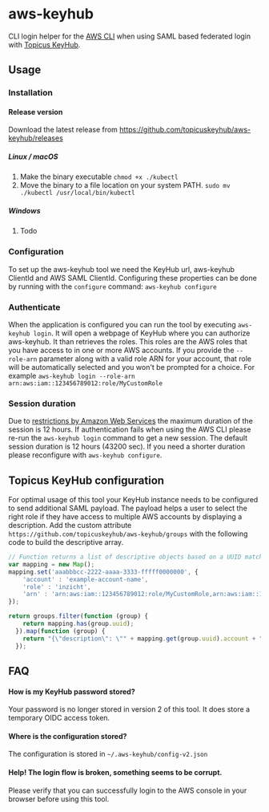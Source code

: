 # aws-keyhub
CLI login helper for the [AWS CLI](https://aws.amazon.com/cli/) when using SAML based federated login with [Topicus KeyHub](https://www.topicus-keyhub.com).

## Usage

### Installation

#### Release version
Download the latest release from https://github.com/topicuskeyhub/aws-keyhub/releases

##### Linux / macOS
1. Make the binary executable `chmod +x ./kubectl`
2. Move the binary to a file location on your system PATH. `sudo mv ./kubectl /usr/local/bin/kubectl`

##### Windows
1. Todo


### Configuration
To set up the aws-keyhub tool we need the KeyHub url, aws-keyhub ClientId and AWS SAML ClientId. Configuring these properties can be done by running with the `configure` command: `aws-keyhub configure`

### Authenticate
When the application is configured you can run the tool by executing `aws-keyhub login`.
It will open a webpage of KeyHub where you can authorize aws-keyhub. It than retrieves the roles. This roles are the AWS roles that you have access to in one or more AWS accounts.
If you provide the `--role-arn` parameter along with a valid role ARN for your account, that role will be automatically selected and you won't be prompted for a choice. For example `aws-keyhub login --role-arn arn:aws:iam::123456789012:role/MyCustomRole`

### Session duration
Due to [restrictions by Amazon Web Services](https://docs.aws.amazon.com/STS/latest/APIReference/API_AssumeRoleWithSAML.html) the maximum duration of the session is 12 hours. If authentication fails when using the AWS CLI please re-run the `aws-keyhub login` command to get a new session. The default session duration is 12 hours (43200 sec). If you need a shorter duration please reconfigure with `aws-keyhub configure`.

## Topicus KeyHub configuration
For optimal usage of this tool your KeyHub instance needs to be configured to send additional SAML payload. The payload helps a user to select the right role if they have access to multiple AWS accounts by displaying a description. Add the custom attribute ```https://github.com/topicuskeyhub/aws-keyhub/groups``` with the following code to build the descriptive array.

```javascript
// Function returns a list of descriptive objects based on a UUID match
var mapping = new Map();
mapping.set('aaabbbcc-2222-aaaa-3333-fffff0000000', {
    'account' : 'example-account-name',
    'role' : 'inzicht',
    'arn' : 'arn:aws:iam::123456789012:role/MyCustomRole,arn:aws:iam::123456789012:saml-provider/keyhub'
});

return groups.filter(function (group) {
    return mapping.has(group.uuid);
  }).map(function (group) {
    return "{\"description\": \"" + mapping.get(group.uuid).account + " - " + mapping.get(group.uuid).role + "\", \"arn\": \"" + mapping.get(group.uuid).arn + "\"}";
  });
```

## FAQ
#### How is my KeyHub password stored?
Your password is no longer stored in version 2 of this tool. It does store a temporary OIDC access token. 

#### Where is the configuration stored?
The configuration is stored in ```~/.aws-keyhub/config-v2.json```

#### Help! The login flow is broken, something seems to be corrupt.
Please verify that you can successfully login to the AWS console in your browser before using this tool.